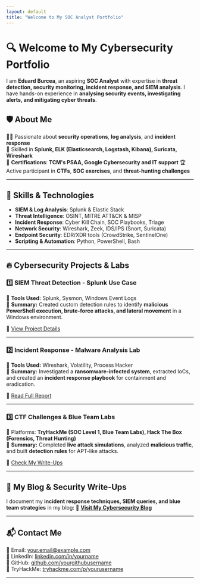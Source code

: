 ```yaml
---
layout: default
title: "Welcome to My SOC Analyst Portfolio"
---
```


# 🔍 Welcome to My Cybersecurity Portfolio

I am **Eduard Burcea**, an aspiring **SOC Analyst** with expertise in **threat detection, security monitoring, incident response, and SIEM analysis**. I have hands-on experience in **analysing security events, investigating alerts, and mitigating cyber threats**.

## 🛡️ About Me
👨‍💻 Passionate about **security operations**, **log analysis**, and **incident response**  
🔎 Skilled in **Splunk, ELK (Elasticsearch, Logstash, Kibana), Suricata, Wireshark**  
📜 **Certifications**: **TCM's PSAA, Google Cybersecurity and IT support** 
🏆 Active participant in **CTFs**, **SOC exercises**, and **threat-hunting challenges**  

---

## 🚀 Skills & Technologies
- **SIEM & Log Analysis**: Splunk & Elastic Stack
- **Threat Intelligence**: OSINT, MITRE ATT&CK & MISP
- **Incident Response**: Cyber Kill Chain, SOC Playbooks, Triage
- **Network Security**: Wireshark, Zeek, IDS/IPS (Snort, Suricata)
- **Endpoint Security**: EDR/XDR tools (CrowdStrike, SentinelOne)
- **Scripting & Automation**: Python, PowerShell, Bash

---

## 🔥 Cybersecurity Projects & Labs

### **1️⃣ SIEM Threat Detection - Splunk Use Case**
🔹 **Tools Used:** Splunk, Sysmon, Windows Event Logs  
🔹 **Summary:** Created custom detection rules to identify **malicious PowerShell execution, brute-force attacks, and lateral movement** in a Windows environment.  

📌 [View Project Details](projects.md#siem-threat-detection)

---

### **2️⃣ Incident Response - Malware Analysis Lab**
🔹 **Tools Used:** Wireshark, Volatility, Process Hacker  
🔹 **Summary:** Investigated a **ransomware-infected system**, extracted IoCs, and created an **incident response playbook** for containment and eradication.

📌 [Read Full Report](projects.md#malware-analysis-lab)

---

### **3️⃣ CTF Challenges & Blue Team Labs**
🔹 Platforms: **TryHackMe (SOC Level 1, Blue Team Labs), Hack The Box (Forensics, Threat Hunting)**  
🔹 **Summary:** Completed **live attack simulations**, analyzed **malicious traffic**, and built **detection rules** for APT-like attacks.  

📌 [Check My Write-Ups](projects.md#ctf-challenges)

---

## 🎯 My Blog & Security Write-Ups
I document my **incident response techniques, SIEM queries, and blue team strategies** in my blog:
📖 **[Visit My Cybersecurity Blog](blog.md)**  

---

## 📬 Contact Me
📧 Email: [your.email@example.com](mailto:eduardburcea@proton.me)  
🔗 LinkedIn: [linkedin.com/in/yourname](https://linkedin.com/in/eduardburcea)  
🐙 GitHub: [github.com/yourgithubusername](https://github.com/cyegreen)  
📜 TryHackMe: [tryhackme.com/p/yourusername](https://tryhackme.com/p/khenex)  

---
